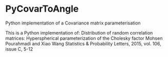 # PyCovarToAngle
Python implementation of a Covariance matrix parameterisation

This is a Python implementation of:
Distribution of random correlation matrices: Hyperspherical parameterization of the Cholesky factor
Mohsen Pourahmadi and Xiao Wang
Statistics & Probability Letters, 2015, vol. 106, issue C, 5-12
